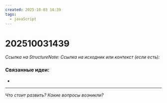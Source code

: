 ```yaml
---
created: 2025-10-03 14:39
tags:
  - javaScript
---
```

# 202510031439
*Ссылка на StructureNote:*
*Ссылка на исходник или контекст (если есть):* 

### Связанные идеи:
* 
---

*Что стоит развить? Какие вопросы возникли?*